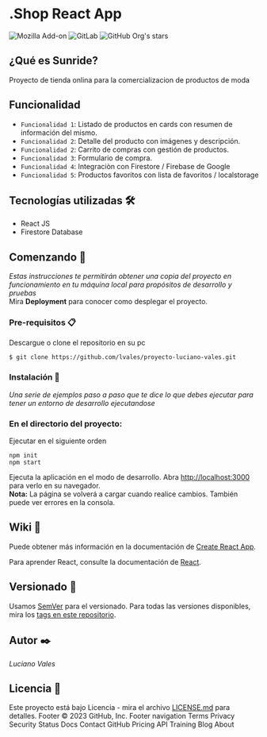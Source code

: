 # .Shop React App

![Mozilla Add-on](https://img.shields.io/amo/v/w?label=Sunride%20version)
![GitLab](https://img.shields.io/gitlab/license/gitlab-org/gitlab)
![GitHub Org's stars](https://img.shields.io/github/stars/camilafernanda?style=social)

## ¿Qué es Sunride?

Proyecto de tienda onlina para la comercializacion de productos de moda

## Funcionalidad

- `Funcionalidad 1`: Listado de productos en cards con resumen de información del mismo.
- `Funcionalidad 2`: Detalle del producto con imágenes y descripción.
- `Funcionalidad 2`: Carrito de compras con gestión de productos.
- `Funcionalidad 3`: Formulario de compra.
- `Funcionalidad 4`: Integraciòn con Firestore / Firebase de Google
- `Funcionalidad 5`: Productos favoritos con lista de favoritos / localstorage

## Tecnologías utilizadas 🛠️

- React JS
- Firestore Database

## Comenzando 🚀
_Estas instrucciones te permitirán obtener una copia del proyecto en funcionamiento en tu máquina local para propósitos de desarrollo y pruebas_
\
Mira **Deployment** para conocer como desplegar el proyecto.

### Pre-requisitos 📋
Descargue o clone el repositorio en su pc
```
$ git clone https://github.com/lvales/proyecto-luciano-vales.git
```
### Instalación 🔧
_Una serie de ejemplos paso a paso que te dice lo que debes ejecutar para tener un entorno de desarrollo ejecutandose_

### En el directorio del proyecto:
Ejecutar en el siguiente orden
```
npm init
npm start
```

Ejecuta la aplicación en el modo de desarrollo.
Abra [http://localhost:3000](http://localhost:3000) para verlo en su navegador.\
**Nota:**
La página se volverá a cargar cuando realice cambios.
También puede ver errores en la consola.

## Wiki 📖
Puede obtener más información en la documentación de [Create React App](https://facebook.github.io/create-react-app/docs/getting-started).


Para aprender React, consulte la documentación de [React](https://reactjs.org/).
## Versionado 📌
Usamos [SemVer](http://semver.org/) para el versionado. Para todas las versiones disponibles, mira los [tags en este repositorio](https://github.com/tu/proyecto/tags).

## Autor ✒️
_Luciano Vales_

## Licencia 📄

Este proyecto está bajo Licencia - mira el archivo [LICENSE.md](LICENSE.md) para detalles.
Footer
© 2023 GitHub, Inc.
Footer navigation
Terms
Privacy
Security
Status
Docs
Contact GitHub
Pricing
API
Training
Blog
About
